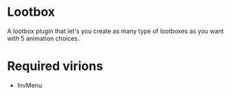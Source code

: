 # Lootbox
A lootbox plugin that let's you create as many type of lootboxes as you want with 5 animation choices.

# Required virions
 - InvMenu
